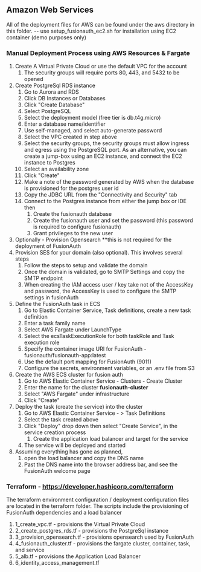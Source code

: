 ## Amazon Web Services
All of the deployment files for AWS can be found under the aws directory in this folder.
-- use setup_fusionauth_ec2.sh for installation using EC2 container (demo purposes only)

### Manual Deployment Process using AWS Resources & Fargate
1. Create A Virtual Private Cloud or use the default VPC for the account
   1. The security groups will require ports 80, 443, and 5432 to be opened
2. Create PostgreSql RDS instance
   1. Go to Aurora and RDS
   2. Click DB Instances or Databases
   3. Click "Create Database"
   4. Select PostgreSQL
   5. Select the deployment model (free tier is db.t4g.micro)
   6. Enter a database name/identifier
   7. Use self-managed, and select auto-generate password
   8. Select the VPC created in step above
   9. Select the security groups, the security groups must allow ingress and egress using the PostgreSQL port. As an alternative, you can create a jump-box using an EC2 instance, and connect the EC2 instance to Postgres
   10. Select an availability zone
   11. Click "Create"
   12. Make a note of the password generated by AWS when the database is provisioned for the postgres user id
   13. Copy the JDBC URL from the "Connectivity and Security" tab
   14. Connect to the Postgres instance from either the jump box or IDE then
       1. Create the fusionauth database
       2. Create the fusionauth user and set the password (this password is required to configure fusionauth)
       3. Grant privileges to the new user
3. Optionally - Provision Opensearch **this is not required for the deployment of FusionAuth
4. Provision SES for your domain (also optional). This involves several steps
   1. Follow the steps to setup and validate the domain
   2. Once the domain is validated, go to SMTP Settings and copy the SMTP endpoint
   3. When creating the IAM access user / key take not of the AccessKey and password, the AccessKey is used to configure the SMTP settings in fusionAuth
5. Define the FusionAuth task in ECS
   1. Go to Elastic Container Service, Task definitions, create a new task definition
   2. Enter a task family name
   3. Select AWS Fargate under LaunchType
   4. Select the ecsTaskExecutionRole for both taskRole and Task execution role
   5. Specify the container image URI for FusionAuth - fusionauth/fusionauth-app:latest
   6. Use the default port mapping for FusionAuth (9011)
   7. Configure the secrets, environment variables, or an .env file from S3
6. Create the AWS ECS cluster for fusion auth
   1. Go to AWS Elastic Container Service - Clusters - Create Cluster
   2. Enter the name for the cluster **fusionauth-cluster**
   3. Select "AWS Fargate" under infrastructure
   4. Click "Create"
7. Deploy the task (create the service) into the cluster
   1. Go to AWS Elastic Container Service - > Task Definitions
   2. Select the task created above
   3. Click "Deploy" drop down then select "Create Service", in the service creation process
      1. Create the application load balancer and target for the service
   4. The service will be deployed and started
8. Assuming everything has gone as planned, 
   1. open the load balancer and copy the DNS name
   2. Past the DNS name into the browser address bar, and see the FusionAuth welcome page

### Terraform - https://developer.hashicorp.com/terraform
The terraform environment configuration / deployment configuration files are located in the terraform folder. The scripts 
include the provisioning of FusionAuth dependencies and a load balancer
1. 1_create_vpc.tf - provisions the Virtual Private Cloud
2. 2_create_postgres_rds.tf - provisions the PostgreSql instance
3. 3_provision_opensearch.tf - provisions opensearch used by FusionAuth
4. 4_fusionauth_cluster.tf - provisions the fargate cluster, container, task, and service
5. 5_alb.tf - provisions the Application Load Balancer
6. 6_identity_access_management.tf